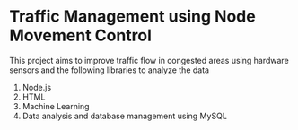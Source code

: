 # Traffic Management using Node Movement Control
This project aims to improve traffic flow in congested areas using hardware sensors and the following libraries to analyze the data
1. Node.js
2. HTML
3. Machine Learning
4. Data analysis and database management using MySQL
